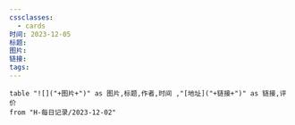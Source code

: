```yaml
---
cssclasses:
  - cards
时间: 2023-12-05
标题: 
图片: 
链接: 
tags:
---
```


```dataview
table "![]("+图片+")" as 图片,标题,作者,时间 ,"[地址]("+链接+")" as 链接,评价
from "H-每日记录/2023-12-02"
```

 